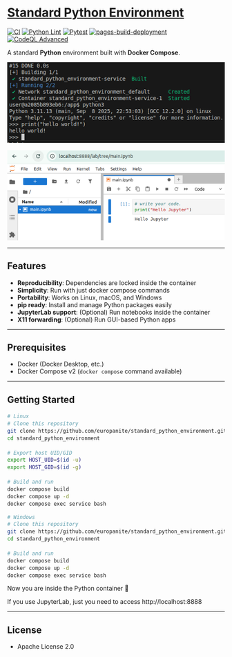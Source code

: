 # [Standard Python Environment](https://github.com/europanite/standard_python_environment "Standard Python Environment")

[![CI](https://github.com/europanite/standard_python_environment/actions/workflows/ci.yml/badge.svg)](https://github.com/europanite/standard_python_environment/actions/workflows/ci.yml)
[![Python Lint](https://github.com/europanite/standard_python_environment/actions/workflows/lint.yml/badge.svg)](https://github.com/europanite/standard_python_environment/actions/workflows/lint.yml)
[![Pytest](https://github.com/europanite/standard_python_environment/actions/workflows/pytest.yml/badge.svg)](https://github.com/europanite/standard_python_environment/actions/workflows/pytest.yml)
[![pages-build-deployment](https://github.com/europanite/standard_python_environment/actions/workflows/pages/pages-build-deployment/badge.svg)](https://github.com/europanite/standard_python_environment/actions/workflows/pages/pages-build-deployment)
[![CodeQL Advanced](https://github.com/europanite/standard_python_environment/actions/workflows/codeql.yml/badge.svg)](https://github.com/europanite/standard_python_environment/actions/workflows/codeql.yml)

A standard **Python** environment built with **Docker Compose**.

!["console"](./assets/images/console.png)

!["jupyterlab"](./assets/images/jupyterlab.png)

---

## Features

- **Reproducibility**: Dependencies are locked inside the container
- **Simplicity**: Run with just docker compose commands
- **Portability**: Works on Linux, macOS, and Windows
- **pip ready**: Install and manage Python packages easily
- **JupyterLab support**: (Optional) Run notebooks inside the container
- **X11 forwarding**: (Optional) Run GUI-based Python apps

---


## Prerequisites

- Docker (Docker Desktop, etc.)
- Docker Compose v2 (`docker compose` command available)

---

## Getting Started

```bash
# Linux
# Clone this repository
git clone https://github.com/europanite/standard_python_environment.git
cd standard_python_environment

# Export host UID/GID
export HOST_UID=$(id -u) 
export HOST_GID=$(id -g)

# Build and run
docker compose build
docker compose up -d
docker compose exec service bash

```

```bash
# Windows
# Clone this repository
git clone https://github.com/europanite/standard_python_environment.git
cd standard_python_environment

# Build and run
docker compose build
docker compose up -d
docker compose exec service bash

```

Now you are inside the Python container 🎉

If you use JupyterLab, just you need to access http://localhost:8888

---

## License
- Apache License 2.0